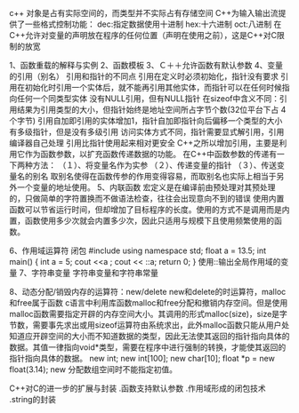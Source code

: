 c++
对象是占有实际空间的，而类型并不实际占有存储空间
C++为输入输出流提供了一些格式控制功能：
    dec:指定数据使用十进制
    hex:十六进制
    oct:八进制
在C++允许对变量的声明放在程序的任何位置（声明在使用之前），这是C++对C限制的放宽

1、函数重载的解释与实例
2、函数模板
3、Ｃ＋＋允许函数有默认参数
4、变量的引用（别名）
    引用和指针的不同点
        引用在定义时必须初始化，指针没有要求
        引用在初始化时引用一个实体后，就不能再引用其他实体，而指针可以在任何时候指向任何一个同类型实体
        没有NULL引用，但有NULL指针
        在sizeof中含义不同：引用结果为引用类型的大小，但指针始终是地址空间所占字节个数(32位平台下占 4个字节)
        引用自加即引用的实体增加1，指针自加即指针向后偏移一个类型的大小
        有多级指针，但是没有多级引用
        访问实体方式不同，指针需要显式解引用，引用编译器自己处理
        引用比指针使用起来相对更安全
C++之所以增加引用，主要是利用它作为函数参数，以扩充函数传递数据的功能。
在C++中函数参数的传递有一下两种方法：
    （１）、将变量名作为实参
    （２）、传递变量的指针
    （３）、传送变量名的别名
取别名使得在函数传参的作用变得容易，而取别名也实际上相当于另外一个变量的地址使用。
5、内联函数
        宏定义是在编译前由预处理对其预处理的，只做简单的字符置换而不做语法检查，往往会出现意向不到的错误
        使用内置函数可以节省运行时间，但却增加了目标程序的长度。使用的方式不是调用而是内置，函数使用多少次就会内置多少次，因此只适用与规模下且使用频繁使用的函数。

6、作用域运算符
        闭包
        #include <iostream>
        using namespace std;
        float a  = 13.5;
        int main()
        {
            int a = 5;
            cout <<a ;
            cout << ::a;
            return 0;
        }
        使用::输出全局作用域的变量
7、字符串变量
        字符串变量和字符串常量

8、动态分配/销毁内存的运算符：new/delete
        new和delete的时运算符，malloc和free属于函数
        c语言中利用库函数malloc和free分配和撤销内存空间。但是使用malloc函数需要指定开辟的内存空间大小。其调用的形式malloc(size)，size是字节数，需要事先求出或用sizeof运算符由系统求出，此外malloc函数只能从用户处知道应开辟空间的大小而不知道数据的类型，因此无法使其返回的指针指向具体的数据。其值一律指向void*类型，需要在程序中进行强制的转换，才能使其返回的指针指向具体的数据。
        new int;
        new int[100];
        new char[10];
        float *p = new float(3.14);
        new 分配数组空间时不能指定初值。

C++对C的进一步的扩展与封装
        .函数支持默认参数
        .作用域形成的闭包技术
        .string的封装


